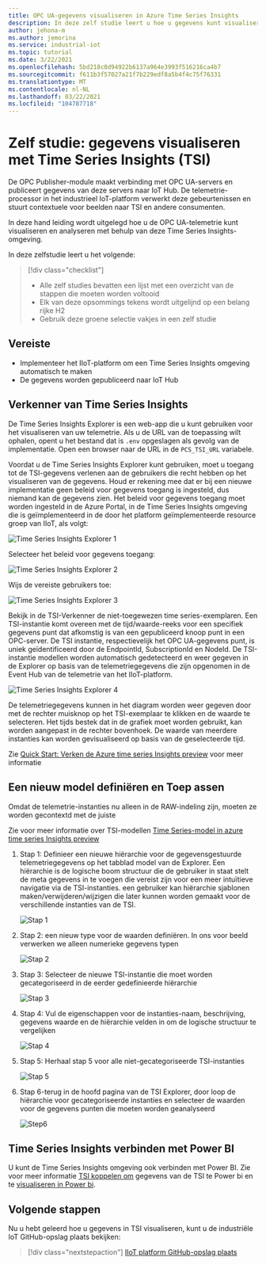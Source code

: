 ```yaml
---
title: OPC UA-gegevens visualiseren in Azure Time Series Insights
description: In deze zelf studie leert u hoe u gegevens kunt visualiseren met Time Series Insights.
author: jehona-m
ms.author: jemorina
ms.service: industrial-iot
ms.topic: tutorial
ms.date: 3/22/2021
ms.openlocfilehash: 5bd218c0d94922b6137a964e3993f516216ca4b7
ms.sourcegitcommit: f611b3f57027a21f7b229edf8a5b4f4c75f76331
ms.translationtype: MT
ms.contentlocale: nl-NL
ms.lasthandoff: 03/22/2021
ms.locfileid: "104787718"
---
```

# <a name="tutorial-visualize-data-with-time-series-insights-tsi"></a>Zelf studie: gegevens visualiseren met Time Series Insights (TSI)

De OPC Publisher-module maakt verbinding met OPC UA-servers en publiceert gegevens van deze servers naar IoT Hub. De telemetrie-processor in het industrieel IoT-platform verwerkt deze gebeurtenissen en stuurt contextuele voor beelden naar TSI en andere consumenten.  

In deze hand leiding wordt uitgelegd hoe u de OPC UA-telemetrie kunt visualiseren en analyseren met behulp van deze Time Series Insights-omgeving.

In deze zelfstudie leert u het volgende:

> [!div class="checklist"]
> * Alle zelf studies bevatten een lijst met een overzicht van de stappen die moeten worden voltooid
> * Elk van deze opsommings tekens wordt uitgelijnd op een belang rijke H2
> * Gebruik deze groene selectie vakjes in een zelf studie

## <a name="prerequisite"></a>Vereiste

* Implementeer het IIoT-platform om een Time Series Insights omgeving automatisch te maken
* De gegevens worden gepubliceerd naar IoT Hub

## <a name="time-series-insights-explorer"></a>Verkenner van Time Series Insights

De Time Series Insights Explorer is een web-app die u kunt gebruiken voor het visualiseren van uw telemetrie. Als u de URL van de toepassing wilt ophalen, opent u het bestand dat is `.env` opgeslagen als gevolg van de implementatie.  Open een browser naar de URL in de `PCS_TSI_URL` variabele.  

Voordat u de Time Series Insights Explorer kunt gebruiken, moet u toegang tot de TSI-gegevens verlenen aan de gebruikers die recht hebben op het visualiseren van de gegevens. Houd er rekening mee dat er bij een nieuwe implementatie geen beleid voor gegevens toegang is ingesteld, dus niemand kan de gegevens zien. Het beleid voor gegevens toegang moet worden ingesteld in de Azure Portal, in de Time Series Insights omgeving die is geïmplementeerd in de door het platform geïmplementeerde resource groep van IIoT, als volgt:

   ![Time Series Insights Explorer 1](media/tutorial-iiot-visualize-data-tsi/tutorial-time-series-insights-data-access-1.png)

Selecteer het beleid voor gegevens toegang:

   ![Time Series Insights Explorer 2](media/tutorial-iiot-visualize-data-tsi/tutorial-time-series-insights-data-access-2.png)

Wijs de vereiste gebruikers toe:

   ![Time Series Insights Explorer 3](media/tutorial-iiot-visualize-data-tsi/tutorial-time-series-insights-data-access-3.png)


Bekijk in de TSI-Verkenner de niet-toegewezen time series-exemplaren. Een TSI-instantie komt overeen met de tijd/waarde-reeks voor een specifiek gegevens punt dat afkomstig is van een gepubliceerd knoop punt in een OPC-server. De TSI instantie, respectievelijk het OPC UA-gegevens punt, is uniek geïdentificeerd door de EndpointId, SubscriptionId en NodeId. De TSI-instantie modellen worden automatisch gedetecteerd en weer gegeven in de Explorer op basis van de telemetriegegevens die zijn opgenomen in de Event Hub van de telemetrie van het IIoT-platform.

   ![Time Series Insights Explorer 4](media/tutorial-iiot-visualize-data-tsi/tutorial-time-series-insights-step-0.png)

De telemetriegegevens kunnen in het diagram worden weer gegeven door met de rechter muisknop op het TSI-exemplaar te klikken en de waarde te selecteren. Het tijds bestek dat in de grafiek moet worden gebruikt, kan worden aangepast in de rechter bovenhoek. De waarde van meerdere instanties kan worden gevisualiseerd op basis van de geselecteerde tijd.

Zie [Quick Start: Verken de Azure time series Insights preview](https://docs.microsoft.com/azure/time-series-insights/time-series-insights-update-quickstart) voor meer informatie

## <a name="define-and-apply-a-new-model"></a>Een nieuw model definiëren en Toep assen

Omdat de telemetrie-instanties nu alleen in de RAW-indeling zijn, moeten ze worden gecontextd met de juiste 

Zie voor meer informatie over TSI-modellen [Time Series-model in azure time series Insights preview](https://docs.microsoft.com/azure/time-series-insights/time-series-insights-update-tsm)

1. Stap 1: Definieer een nieuwe hiërarchie voor de gegevensgestuurde telemetriegegevens op het tabblad model van de Explorer. Een hiërarchie is de logische boom structuur die de gebruiker in staat stelt de meta gegevens in te voegen die vereist zijn voor een meer intuïtieve navigatie via de TSI-instanties. een gebruiker kan hiërarchie sjablonen maken/verwijderen/wijzigen die later kunnen worden gemaakt voor de verschillende instanties van de TSI.

   ![Stap 1](media/tutorial-iiot-visualize-data-tsi/tutorial-time-series-insights-step-1.png)

2. Stap 2: een nieuw type voor de waarden definiëren. In ons voor beeld verwerken we alleen numerieke gegevens typen

   ![Stap 2](media/tutorial-iiot-visualize-data-tsi/tutorial-time-series-insights-step-2.png)

3. Stap 3: Selecteer de nieuwe TSI-instantie die moet worden gecategoriseerd in de eerder gedefinieerde hiërarchie

   ![Stap 3](media/tutorial-iiot-visualize-data-tsi/tutorial-time-series-insights-step-3.png)

4. Stap 4: Vul de eigenschappen voor de instanties-naam, beschrijving, gegevens waarde en de hiërarchie velden in om de logische structuur te vergelijken 

   ![Stap 4](media/tutorial-iiot-visualize-data-tsi/tutorial-time-series-insights-step-4.png)

5. Stap 5: Herhaal stap 5 voor alle niet-gecategoriseerde TSI-instanties

   ![Stap 5](media/tutorial-iiot-visualize-data-tsi/tutorial-time-series-insights-step-5.png)

6. Stap 6-terug in de hoofd pagina van de TSI Explorer, door loop de hiërarchie voor gecategoriseerde instanties en selecteer de waarden voor de gegevens punten die moeten worden geanalyseerd

   ![Step6](media/tutorial-iiot-visualize-data-tsi/tutorial-time-series-insights-step-6.png)

## <a name="connect-time-series-insights-to-power-bi"></a>Time Series Insights verbinden met Power BI

U kunt de Time Series Insights omgeving ook verbinden met Power BI.  Zie voor meer informatie [TSI koppelen om](https://docs.microsoft.com/azure/time-series-insights/how-to-connect-power-bi) gegevens van de TSI te Power bi en te [visualiseren in Power bi](https://docs.microsoft.com/azure/time-series-insights/concepts-power-bi).


## <a name="next-steps"></a>Volgende stappen
Nu u hebt geleerd hoe u gegevens in TSI visualiseren, kunt u de industriële IoT GitHub-opslag plaats bekijken:

> [!div class="nextstepaction"]
> [IIoT platform GitHub-opslag plaats](https://github.com/Azure/iot-edge-opc-publisher)